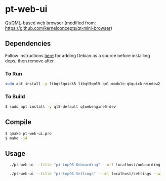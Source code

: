 # pt-web-ui

Qt/QML-based web browser
(modified from: https://github.com/kernelconcepts/qt-mini-browser)

## Dependencies

Follow instructions [here](https://packages.debian.org/buster/armhf/qtwebengine5-dev/download) for adding Debian as a source before installing deps, then remove after.

### To Run
``` bash
sudo apt install -y libqt5quick5 libqt5qml5 qml-module-qtquick-window2 qml-module-qtquick2 qml-module-qtquick-controls qml-module-qtwebengine

```

### To Build

``` bash
$ sudo apt install -y qt5-default qtwebengine5-dev
```


## Compile

``` bash
$ qmake pt-web-ui.pro
$ make -j4
```

## Usage

``` bash
  ./pt-web-ui --title "pi-topOS Onboarding" --url localhost/onboarding --fullscreen
```

``` bash
  ./pt-web-ui --title "pi-topOS Settings" --url localhost/settings --width 0.7 --height 0.8
```
